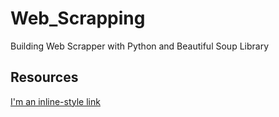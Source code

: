 # Web_Scrapping
Building Web Scrapper with Python and Beautiful Soup Library
## Resources
[I'm an inline-style link](https://www.youtube.com/watch?v=0_VZ7NpVw1Y)
